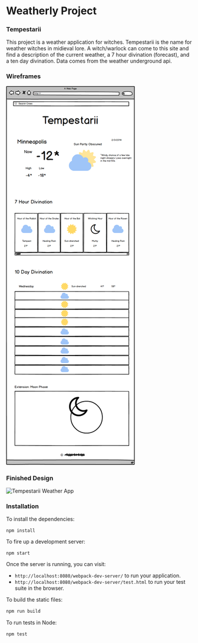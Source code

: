 # Weatherly Project

### Tempestarii

This project is a weather application for witches. Tempestarii is the name for weather witches in midieval lore. A witch/warlock can come to this site and find a description of the current weather, a 7 hour divination (forecast), and a ten day divination.
Data comes from the weather underground api.

### Wireframes

![Wireframes](./weatherlyWireframe.png)

### Finished Design

![Tempestarii Weather App](https://i.imgur.com/WW3yIrP.png)

### Installation

To install the dependencies:

```
npm install
```

To fire up a development server:

```
npm start
```

Once the server is running, you can visit:

* `http://localhost:8080/webpack-dev-server/` to run your application.
* `http://localhost:8080/webpack-dev-server/test.html` to run your test suite in the browser.

To build the static files:

```js
npm run build
```


To run tests in Node:

```js
npm test
```

